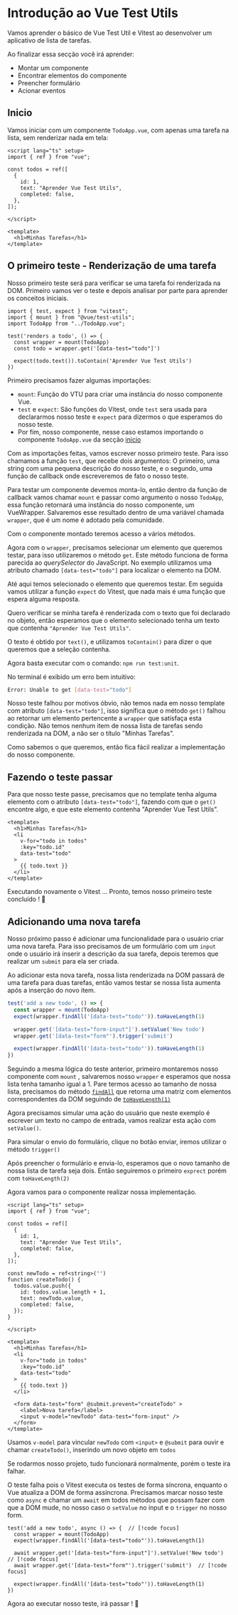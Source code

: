 # Introdução ao Vue Test Utils

Vamos aprender o básico de Vue Test Util e Vitest ao desenvolver um aplicativo de lista de tarefas.

Ao finalizar essa secção você irá aprender:
- Montar um componente
- Encontrar elementos do componente
- Preencher formulário
- Acionar eventos 

## Inicio

Vamos iniciar com um componente `TodoApp.vue`, com apenas uma tarefa na lista, sem renderizar nada em tela:

```vue
<script lang="ts" setup>
import { ref } from "vue";

const todos = ref([
  {
    id: 1,
    text: "Aprender Vue Test Utils",
    completed: false,
  },
]);

</script>

<template>
  <h1>Minhas Tarefas</h1>
</template>

```

## O primeiro teste - Renderização de uma tarefa
Nosso primeiro teste será para verificar se uma tarefa foi renderizada na DOM. Primeiro vamos ver o teste e depois analisar por parte para aprender os  conceitos iniciais.

```ts:line-numbers
import { test, expect } from "vitest";
import { mount } from "@vue/test-utils";
import TodoApp from "../TodoApp.vue";

test('renders a todo', () => {
  const wrapper = mount(TodoApp)
  const todo = wrapper.get('[data-test="todo"]')

  expect(todo.text()).toContain('Aprender Vue Test Utils')
})

```


Primeiro precisamos fazer algumas importações:

- `mount`: Função do VTU para criar uma instância do nosso componente Vue.
- `test` e `expect`: São funções do Vitest, onde `test` sera usada para declararmos nosso teste e `expect` para dizermos o que esperamos do nosso teste.
- Por fim, nosso componente, nesse caso estamos importando o componente `TodoApp.vue` da secção [inicio](#inicio)

Com as importações feitas, vamos escrever nosso primeiro teste. Para isso chamamos a função `test`, que recebe dois argumentos: O primeiro, uma string com uma pequena descrição do nosso teste, e o segundo, uma função de callback onde escreveremos de fato o nosso teste.

Para testar um componente devemos monta-lo, então dentro da função de callback vamos chamar `mount` e passar como argumento o nosso `TodoApp`, essa função retornará uma instância do nosso componente, um VueWrapper. Salvaremos esse resultado dentro de uma variável chamada `wrapper`, que é um nome é adotado pela comunidade.

Com o componente montado teremos acesso a vários métodos.

Agora com o `wrapper`, precisamos selecionar um elemento que queremos testar, para isso utilizaremos o método `get`.
Este método funciona de forma parecida ao *querySelector* do JavaScript. No exemplo utilizamos uma atributo chamado `[data-test="todo"]` para localizar o elemento na DOM.

Até aqui temos selecionado o elemento que queremos testar. Em seguida vamos utilizar a função `expect` do Vitest,
que nada mais é uma função que espera alguma resposta.

Quero verificar se minha tarefa é renderizada com o texto que foi declarado no objeto, então esperamos que o elemento selecionado tenha um texto que contenha `"Aprender Vue Test Utils"`. 

O texto é obtido por `text()`, e utilizamos `toContain()` para dizer o que queremos que a seleção contenha.

Agora basta executar com o comando: `npm run test:unit`.

No terminal é exibido um erro bem intuitivo:

```bash
Error: Unable to get [data-test="todo"] 
```


Nosso teste falhou por motivos óbvio, não temos nada em nosso template com atributo `[data-test="todo"]`, isso significa que o método `get()` falhou ao retornar um elemento pertencente a `wrapper` que satisfaça esta condição. Não temos nenhum item de nossa lista de tarefas sendo renderizada na DOM, a não ser o título "Minhas Tarefas".

Como sabemos o que queremos, então fica fácil realizar a implementação do nosso componente.

## Fazendo o teste passar

Para que nosso teste passe, precisamos que no template tenha alguma elemento com o atributo `[data-test="todo"]`, fazendo com que o `get()` encontre algo, e que este elemento contenha "Aprender Vue Test Utils".

```vue
<template>
  <h1>Minhas Tarefas</h1>
  <li
    v-for="todo in todos"
    :key="todo.id"
    data-test="todo"
  >
    {{ todo.text }}
  </li>
</template>
```

Executando novamente o Vitest ...
Pronto, temos nosso primeiro teste concluído ! :tada:


## Adicionando uma nova tarefa

Nosso próximo passo é adicionar uma funcionalidade para o usuário criar uma nova tarefa.
Para isso precisamos de um formulário com um `input` onde o usuário irá inserir a descrição da sua tarefa,
depois teremos que realizar um `submit` para ela ser criada.

Ao adicionar esta nova tarefa, nossa lista renderizada na DOM passará de uma tarefa para duas tarefas, então vamos testar se nossa lista aumenta
após a inserção do novo item.


```ts
test('add a new todo', () => {
  const wrapper = mount(TodoApp)
  expect(wrapper.findAll('[data-test="todo"')).toHaveLength(1)

  wrapper.get('[data-test="form-input"]').setValue('New todo')
  wrapper.get('[data-test="form"').trigger('submit')

  expect(wrapper.findAll('[data-test="todo"')).toHaveLength(1)
})
```

Seguindo a mesma lógica do teste anterior, primeiro montaremos nosso componente com `mount` , salvaremos nosso `wrapper` e esperamos que nossa lista tenha tamanho igual a 1.
Pare termos acesso ao tamanho de nossa lista, precisamos do método [`findAll`](https://test-utils.vuejs.org/api/#findall)
que retorna uma matriz com elementos correspondentes da DOM seguindo de [`toHaveLength(1)`](https://vitest.dev/api/expect.html#tohavelength)

Agora precisamos simular uma ação do usuário que neste exemplo é escrever um texto no campo de entrada, vamos realizar esta ação com `setValue()`.

Para simular o envio do formulário, clique no botão enviar, iremos utilizar o método `trigger()`

Após preencher o formulário e envia-lo, esperamos que o novo tamanho de nossa lista de tarefa seja dois.
Então seguiremos o primeiro `exprect` porém com `toHaveLength(2)`

Agora vamos para o componente realizar nossa implementação.

```vue
<script lang="ts" setup>
import { ref } from "vue";

const todos = ref([
  {
    id: 1,
    text: "Aprender Vue Test Utils",
    completed: false,
  },
]);

const newTodo = ref<string>('')
function createTodo() {
  todos.value.push({
    id: todos.value.length + 1,
    text: newTodo.value,
    completed: false,
  });
}

</script>

<template>
  <h1>Minhas Tarefas</h1>
  <li
    v-for="todo in todos"
    :key="todo.id"
    data-test="todo"
  >
    {{ todo.text }}
  </li>

  <form data-test="form" @submit.prevent="createTodo" >
    <label>Nova tarefa</label>
    <input v-model="newTodo" data-test="form-input" />
  </form>
</template>
```

Usamos `v-model` para vincular `newTodo` com `<input>` e `@submit` para ouvir e chamar `createTodo()`, inserindo um novo objeto em `todos`

Se rodarmos nosso projeto, tudo funcionará normalmente, porém o teste ira falhar.

O teste falha pois o Vitest executa os testes de forma síncrona, enquanto o Vue atualiza a DOM de forma assíncrona. 
Precisamos marcar nosso teste como `async` e chamar um `await` em todos métodos que possam fazer com que a DOM mude,
no nosso caso o `setValue` no input e o `trigger` no nosso form.

```ts{1,5-6}
test('add a new todo', async () => {  // [!code focus]
  const wrapper = mount(TodoApp)
  expect(wrapper.findAll('[data-test="todo"')).toHaveLength(1)

  await wrapper.get('[data-test="form-input"]').setValue('New todo')  // [!code focus]
  await wrapper.get('[data-test="form"').trigger('submit')  // [!code focus]

  expect(wrapper.findAll('[data-test="todo"')).toHaveLength(1)
})
```

Agora ao executar nosso teste, irá passar ! :tada: